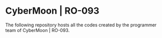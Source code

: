 # CyberMoon | RO-093
The following repository hosts all the codes created by the programmer team of CyberMoon | RO-093.
